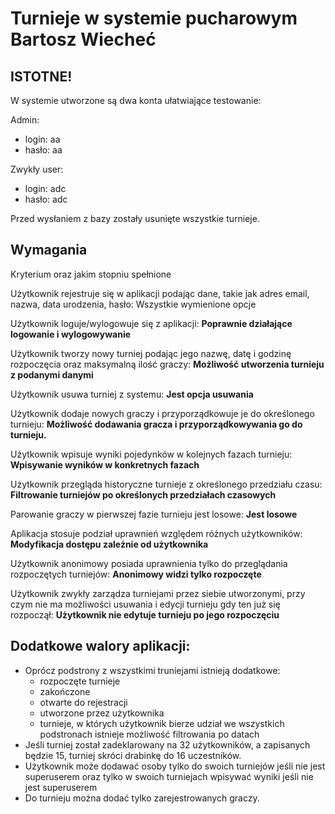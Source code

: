 
# Turnieje w systemie pucharowym Bartosz Wiecheć 

## ISTOTNE!

W systemie utworzone są dwa konta ułatwiające testowanie:

Admin: 
- login: aa
- hasło: aa
 
Zwykły user:
- login: adc
- hasło: adc

Przed wysłaniem z bazy zostały usunięte wszystkie turnieje.

## Wymagania 

Kryterium oraz jakim stopniu spełnione

Użytkownik rejestruje się w aplikacji podając dane, takie jak adres email, 
nazwa, data urodzenia, hasło: Wszystkie wymienione opcje

Użytkownik loguje/wylogowuje się z aplikacji: __Poprawnie działające logowanie i wylogowywanie__

Użytkownik tworzy nowy turniej podając jego nazwę, datę i godzinę rozpoczęcia oraz 
maksymalną ilość graczy: __Możliwość utworzenia turnieju z podanymi danymi__

Użytkownik usuwa turniej z systemu: __Jest opcja usuwania__

Użytkownik dodaje nowych graczy i przyporządkowuje je do określonego turnieju: __Możliwość dodawania gracza i przyporządkowywania go do turnieju.__

Użytkownik wpisuje wyniki pojedynków w kolejnych fazach turnieju: __Wpisywanie wyników w konkretnych fazach__

Użytkownik przegląda historyczne turnieje z określonego przedziału czasu: __Filtrowanie turniejów po określonych przedziałach czasowych__

Parowanie graczy w pierwszej fazie turnieju jest losowe: __Jest losowe__

Aplikacja stosuje podział uprawnień względem różnych użytkowników: __Modyfikacja dostępu zależnie od użytkownika__

Użytkownik anonimowy posiada uprawnienia tylko do przeglądania rozpoczętych turniejów: __Anonimowy widzi tylko rozpoczęte__

Użytkownik zwykły zarządza turniejami przez siebie utworzonymi, przy czym nie ma możliwości
usuwania i edycji turnieju gdy ten już się rozpoczął: __Użytkownik nie edytuje turnieju po jego rozpoczęciu__

## Dodatkowe walory aplikacji:
- Oprócz podstrony z wszystkimi truniejami istnieją dodatkowe:
    - rozpoczęte turnieje
    - zakończone
    - otwarte do rejestracji
    - utworzone przez użytkownika
    - turnieje, w których użytkownik bierze udział
    we wszystkich podstronach istnieje możliwość filtrowania po datach
- Jeśli turniej został zadeklarowany na 32 użytkowników, a zapisanych będzie 15, turniej skróci drabinkę do 16 uczestników.
- Użytkownik może dodawać osoby tylko do swoich turniejów jeśli nie jest superuserem oraz tylko w swoich turniejach wpisywać
    wyniki jeśli nie jest superuserem
- Do turnieju można dodać tylko zarejestrowanych graczy.

